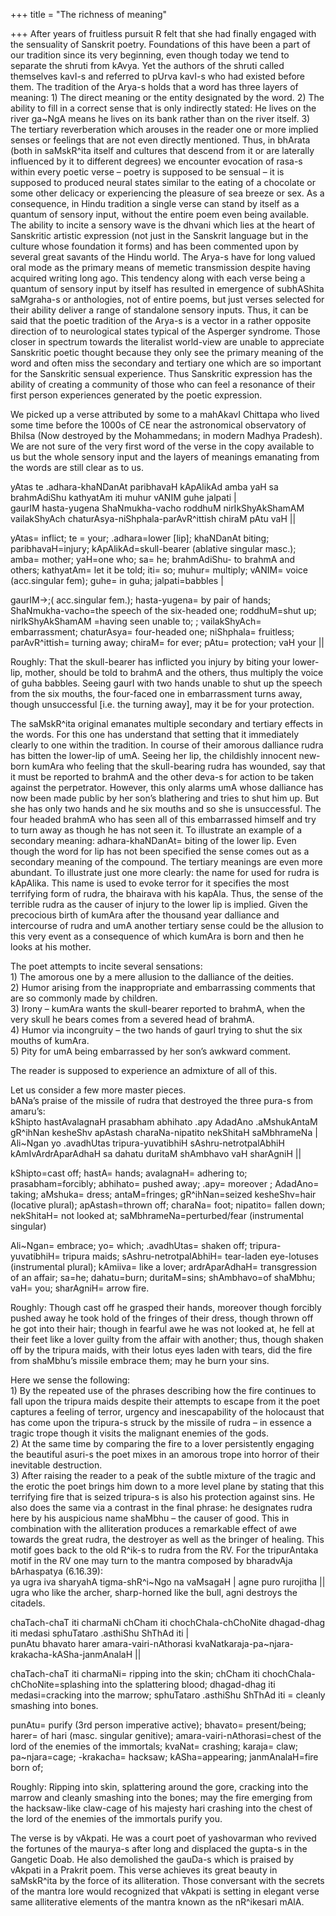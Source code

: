 +++
title = "The richness of meaning"

+++
After years of fruitless pursuit R felt that she had finally engaged
with the sensuality of Sanskrit poetry. Foundations of this have been a
part of our tradition since its very beginning, even though today we
tend to separate the shruti from kAvya. Yet the authors of the shruti
called themselves kavI-s and referred to pUrva kavI-s who had existed
before them. The tradition of the Arya-s holds that a word has three
layers of meaning: 1) The direct meaning or the entity designated by the
word. 2) The ability to fill in a correct sense that is only indirectly
stated: He lives on the river ga\~NgA means he lives on its bank rather
than on the river itself. 3) The tertiary reverberation which arouses in
the reader one or more implied senses or feelings that are not even
directly mentioned. Thus, in bhArata (both in saMskR^ita itself and
cultures that descend from it or are laterally influenced by it to
different degrees) we encounter evocation of rasa-s within every poetic
verse – poetry is supposed to be sensual – it is supposed to produced
neural states similar to the eating of a chocolate or some other
delicacy or experiencing the pleasure of sea breeze or sex. As a
consequence, in Hindu tradition a single verse can stand by itself as a
quantum of sensory input, without the entire poem even being available.
The ability to incite a sensory wave is the dhvani which lies at the
heart of Sanskritic artistic expression (not just in the Sanskrit
language but in the culture whose foundation it forms) and has been
commented upon by several great savants of the Hindu world. The Arya-s
have for long valued oral mode as the primary means of memetic
transmission despite having acquired writing long ago. This tendency
along with each verse being a quantum of sensory input by itself has
resulted in emergence of subhAShita saMgraha-s or anthologies, not of
entire poems, but just verses selected for their ability deliver a range
of standalone sensory inputs. Thus, it can be said that the poetic
tradition of the Arya-s is a vector in a rather opposite direction of to
neurological states typical of the Asperger syndrome. Those closer in
spectrum towards the literalist world-view are unable to appreciate
Sanskritic poetic thought because they only see the primary meaning of
the word and often miss the secondary and tertiary one which are so
important for the Sanskritic sensual experience. Thus Sanskritic
expression has the ability of creating a community of those who can feel
a resonance of their first person experiences generated by the poetic
expression.

We picked up a verse attributed by some to a mahAkavI Chittapa who lived
some time before the 1000s of CE near the astronomical observatory of
Bhilsa (Now destroyed by the Mohammedans; in modern Madhya Pradesh). We
are not sure of the very first word of the verse in the copy available
to us but the whole sensory input and the layers of meanings emanating
from the words are still clear as to us.

yAtas te .adhara-khaNDanAt paribhavaH kApAlikAd amba yaH sa brahmAdiShu
kathyatAm iti muhur vANIM guhe jalpati |  
gaurIM hasta-yugena ShaNmukha-vacho roddhuM nirIkShyAkShamAM
vailakShyAch chaturAsya-niShphala-parAvR^ittish chiraM pAtu vaH ||

yAtas= inflict;  te = your; .adhara=lower \[lip\]; khaNDanAt biting;
 paribhavaH=injury; kApAlikAd=skull-bearer (ablative singular masc.);
 amba= mother; yaH=one who; sa= he; brahmAdiShu- to brahmA and others;
kathyatAm= let it be told; iti= so; muhur= multiply; vANIM= voice
(acc.singular fem); guhe= in guha; jalpati=babbles  |

gaurIM-\>;( acc.singular fem.); hasta-yugena= by pair of hands;
ShaNmukha-vacho=the speech of the six-headed one;  roddhuM=shut up;
nirIkShyAkShamAM =having seen unable to;  ; vailakShyAch= embarrassment;
chaturAsya= four-headed one; niShphala= fruitless; parAvR^ittish=
turning away; chiraM= for ever; pAtu= protection; vaH your ||

Roughly: That the skull-bearer has inflicted you injury by biting your
lower-lip, mother, should be told to brahmA and the others, thus
multiply the voice of guha babbles. Seeing gaurI with two hands unable
to shut up the speech from the six mouths, the four-faced one in
embarrassment turns away, though unsuccessful \[i.e. the turning away\],
may it be for your protection.

The saMskR^ita original emanates multiple secondary and tertiary effects
in the words. For this one has understand that setting that it
immediately clearly to one within the tradition. In course of their
amorous dalliance rudra has bitten the lower-lip of umA. Seeing her lip,
the childishly innocent new-born kumAra who feeling that the
skull-bearing rudra has wounded, say that it must be reported to brahmA
and the other deva-s for action to be taken against the perpetrator.
However, this only alarms umA whose dalliance has now been made public
by her son’s blathering and tries to shut him up. But she has only two
hands and he six mouths and so she is unsuccessful. The four headed
brahmA who has seen all of this embarrassed himself and try to turn away
as though he has not seen it. To illustrate an example of a secondary
meaning: adhara-khaNDanAt= biting of the lower lip. Even though the word
for lip has not been specified the sense comes out as a secondary
meaning of the compound. The tertiary meanings are even more abundant.
To illustrate just one more clearly: the name for used for rudra is
kApAlika. This name is used to evoke terror for it specifies the most
terrifying form of rudra, the bhairava with his kapAla. Thus, the sense
of the terrible rudra as the causer of injury to the lower lip is
implied. Given the precocious birth of kumAra after the thousand year
dalliance and intercourse of rudra and umA another tertiary sense could
be the allusion to this very event as a consequence of which kumAra is
born and then he looks at his mother.

The poet attempts to incite several sensations:  
1\) The amorous one by a mere allusion to the dalliance of the
deities.  
2\) Humor arising from the inappropriate and embarrassing comments that
are so commonly made by children.  
3\) Irony – kumAra wants the skull-bearer reported to brahmA, when the
very skull he bears comes from a severed head of brahmA.  
4\) Humor via incongruity – the two hands of gaurI trying to shut the
six mouths of kumAra.  
5\) Pity for umA being embarrassed by her son’s awkward comment.

The reader is supposed to experience an admixture of all of this.

Let us consider a few more master pieces.  
bANa’s praise of the missile of rudra that destroyed the three pura-s
from amaru’s:  
kShipto hastAvalagnaH prasabham abhihato .apy AdadAno .aMshukAntaM
gR^ihNan kesheShv apAstash charaNa-nipatito nekShitaH saMbhrameNa |  
Ali\~Ngan yo .avadhUtas tripura-yuvatibhiH sAshru-netrotpalAbhiH
kAmIvArdrAparAdhaH sa dahatu duritaM shAmbhavo vaH sharAgniH || 

kShipto=cast off; hastA= hands; avalagnaH= adhering to;
prasabham=forcibly; abhihato= pushed away; .apy= moreover ; AdadAno=
taking; aMshuka= dress; antaM=fringes; gR^ihNan=seized kesheShv=hair
(locative plural); apAstash=thrown off; charaNa= foot; nipatito= fallen
down; nekShitaH= not looked at; saMbhrameNa=perturbed/fear (instrumental
singular)

Ali\~Ngan= embrace; yo= which; .avadhUtas= shaken off;
tripura-yuvatibhiH= tripura maids; sAshru-netrotpalAbhiH= tear-laden
eye-lotuses (instrumental plural); kAmiiva= like a lover; ardrAparAdhaH=
transgression of an affair; sa=he; dahatu=burn; duritaM=sins;
shAmbhavo=of shaMbhu; vaH= you; sharAgniH= arrow fire.

Roughly: Though cast off he grasped their hands, moreover though
forcibly pushed away he took hold of the fringes of their dress, though
thrown off he got into their hair; though in fearful awe he was not
looked at, he fell at their feet like a lover guilty from the affair
with another; thus, though shaken off by the tripura maids, with their
lotus eyes laden with tears, did the fire from shaMbhu’s missile embrace
them; may he burn your sins.

Here we sense the following:  
1\) By the repeated use of the phrases describing how the fire continues
to fall upon the tripura maids despite their attempts to escape from it
the poet captures a feeling of terror, urgency and inescapability of the
holocaust that has come upon the tripura-s struck by the missile of
rudra – in essence a tragic trope though it visits the malignant enemies
of the gods.  
2\) At the same time by comparing the fire to a lover persistently
engaging the beautiful asuri-s the poet mixes in an amorous trope into
horror of their inevitable destruction.  
3\) After raising the reader to a peak of the subtle mixture of the
tragic and the erotic the poet brings him down to a more level plane by
stating that this terrifying fire that is seized tripura-s is also his
protection against sins. He also does the same via a contrast in the
final phrase: he designates rudra here by his auspicious name shaMbhu –
the causer of good. This in combination with the alliteration produces a
remarkable effect of awe towards the great rudra, the destroyer as well
as the bringer of healing. This motif goes back to the old R^ik-s to
rudra from the RV. For the tripurAntaka motif in the RV one may turn to
the mantra composed by bharadvAja bArhaspatya (6.16.39):  
ya ugra iva sharyahA tigma-shR^i\~Ngo na vaMsagaH | agne puro rurojitha
||  
ugra who like the archer, sharp-horned like the bull, agni destroys the
citadels.

chaTach-chaT iti charmaNi chCham iti chochChala-chChoNite dhagad-dhag
iti medasi sphuTataro .asthiShu ShThAd iti |  
punAtu bhavato harer amara-vairi-nAthorasi
kvaNatkaraja-pa\~njara-krakacha-kASha-janmAnalaH ||

chaTach-chaT iti charmaNi= ripping into the skin; chCham iti
chochChala-chChoNite=splashing into the splattering blood; dhagad-dhag
iti medasi=cracking into the marrow; sphuTataro .asthiShu ShThAd iti =
cleanly smashing into bones.

punAtu= purify (3rd person imperative active); bhavato= present/being;
harer= of hari (masc. singular genitive); amara-vairi-nAthorasi=chest of
the lord of the enemies of the immortals; kvaNat= crashing; karaja=
claw; pa\~njara=cage; -krakacha= hacksaw; kASha=appearing;
janmAnalaH=fire born of;

Roughly: Ripping into skin, splattering around the gore, cracking into
the marrow and cleanly smashing into the bones; may the fire emerging
from the hacksaw-like claw-cage of his majesty hari crashing into the
chest of the lord of the enemies of the immortals purify you.

The verse is by vAkpati. He was a court poet of yashovarman who revived
the fortunes of the maurya-s after long and displaced the gupta-s in the
Gangetic Doab. He also demolished the gauDa-s which is praised by
vAkpati in a Prakrit poem. This verse achieves its great beauty in
saMskR^ita by the force of its alliteration. Those conversant with the
secrets of the mantra lore would recognized that vAkpati is setting in
elegant verse same alliterative elements of the mantra known as the
nR^ikesari mAlA.

